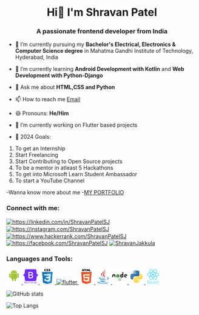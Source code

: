 
<h1 align="center">Hi👋 I'm Shravan Patel</h1>
<h3 align="center">A passionate frontend developer from India</h3>



- 🔭 I’m currently pursuing my **Bachelor's Electrical, Electronics & Computer Science degree** in Mahatma Gandhi Institute of Technology, Hyderabad, India

- 🌱 I’m currently learning **Android Development with Kotlin** and **Web Development with Python-Django**

- 💬 Ask me about **HTML,CSS and Python**

- 📫 How to reach me <a href="mailto:shravanpatelsj@gmail.com">Email</a> 

- 😄 Pronouns: **He/Him**

- 🔭 I’m currently working on Flutter based projects

- 🥅 2024 Goals:
<ol>
     <li>To get an Internship</br></li>
     <li>Start Freelancing</br></li>
     <li>Start Contributing to Open Source projects</br></li>
     <li>To be a mentor in atleast 5 Hackathons</br></li>
     <li>To get into Microsoft Learn Student Ambassador </br></li>
     <li>To start a YouTube Channel</br></li>
 </ol>
 
 -Wanna know more about me -[MY PORTFOLIO](https://shravanpatel.com) 


<h3 align="left">Connect with me:</h3>
<p align="left">
<a href="https://linkedin.com/in/ShravanPatelSJ" target="blank"><img align="center" src="https://cdn.jsdelivr.net/npm/simple-icons@3.0.1/icons/linkedin.svg" alt="https://linkedin.com/in/ShravanPatelSJ" height="30" width="40" /></a>
<a href="https://instagram.com/ShravanPatelSJ" target="blank"><img align="center" src="https://cdn.jsdelivr.net/npm/simple-icons@3.0.1/icons/instagram.svg" alt="https://instagram.com/ShravanPatelSJ" height="30" width="40" /></a>
<a href="https://www.hackerrank.com/ShravanPatelSJ" target="blank"><img align="center" src="https://cdn.jsdelivr.net/npm/simple-icons@3.0.1/icons/hackerrank.svg" alt="https://www.hackerrank.com/ShravanPatelSJ" height="30" width="40" /></a>
 <a href="https://facebook.com/ShravanPatelSJ" target="blank"><img align="center" src="https://cdn.jsdelivr.net/npm/simple-icons@3.0.1/icons/facebook.svg" alt="https://facebook.com/ShravanPatelSJ" height="30" width="40" /></a>
<a href="https://twitter.com/ShravanPatelSJ" target="blank"><img align="center" src="https://cdn.jsdelivr.net/npm/simple-icons@3.0.1/icons/twitter.svg" alt="ShravanJakkula" height="30" width="40" /></a>
</p>

<h3 align="left">Languages and Tools:</h3>
<p align="left"> <a href="https://developer.android.com" target="_blank"> <img src="https://raw.githubusercontent.com/devicons/devicon/master/icons/android/android-original-wordmark.svg" alt="android" width="40" height="40"/> </a> <a href="https://getbootstrap.com" target="_blank"> <img src="https://raw.githubusercontent.com/devicons/devicon/master/icons/bootstrap/bootstrap-plain-wordmark.svg" alt="bootstrap" width="40" height="40"/> </a> <a href="https://www.w3schools.com/css/" target="_blank"> <img src="https://raw.githubusercontent.com/devicons/devicon/master/icons/css3/css3-original-wordmark.svg" alt="css3" width="40" height="40"/> </a> <a href="https://flutter.dev" target="_blank"> <img src="https://www.vectorlogo.zone/logos/flutterio/flutterio-icon.svg" alt="flutter" width="40" height="40"/> </a> <a href="https://www.w3.org/html/" target="_blank"> <img src="https://raw.githubusercontent.com/devicons/devicon/master/icons/html5/html5-original-wordmark.svg" alt="html5" width="40" height="40"/> </a> <a href="https://www.java.com" target="_blank"> <img src="https://raw.githubusercontent.com/devicons/devicon/master/icons/java/java-original.svg" alt="java" width="40" height="40"/> </a> <a href="https://nodejs.org" target="_blank"> <img src="https://raw.githubusercontent.com/devicons/devicon/master/icons/nodejs/nodejs-original-wordmark.svg" alt="nodejs" width="40" height="40"/> </a> <a href="https://www.python.org" target="_blank"> <img src="https://raw.githubusercontent.com/devicons/devicon/master/icons/python/python-original.svg" alt="python" width="40" height="40"/> </a> <a href="https://reactjs.org/" target="_blank"> <img src="https://raw.githubusercontent.com/devicons/devicon/master/icons/react/react-original-wordmark.svg" alt="react" width="40" height="40"/> </a> </p>

![GitHub stats](https://github-readme-stats.vercel.app/api?username=shravanpatelsj&show_icons=true&theme=vue&hide_border=true&count_private=true&bg_color=101013&title_color=00DCA8&text_color=FDFCFF)

![Top Langs](https://github-readme-stats.vercel.app/api/top-langs/?username=shravanpatelsj&layout=compact&show_icons=true&theme=vue&hide_border=true&count_private=true&bg_color=101013&title_color=00DCA8&text_color=FDFCFF)
